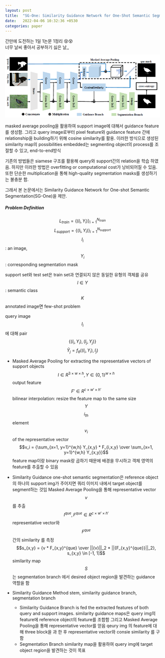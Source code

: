 ```yaml
---
layout: post
title:  "SG-One: Similarity Guidance Network for One-Shot Semantic Segmentation"
date:   2022-04-06 10:32:36 +0530
categories: paper
---
```


간만에 도전하는 1일 1논문 1정리 😵😵  
너무 날씨 좋아서 공부하기 싫은 날,,  


  


![img1](\assets\post\post21\img1.png)

masked average pooling을 활용하여 support image에 대해서  guidance feature를 생성함. 그리고 query image로부터 pixel feature와 guidance feature 간에 relationship을 building하기 위해 cosine similarity를 활용.
이러한 방식으로 생성된 similarity map의 possibilities embedded는 segmenting object의 process를 조절할 수 있고, end-to-end방식 

기존의 방법들은 siamese 구조를 활용해  query와 support간의 relation을 학습 하였음. 하지만 이러한 방법은 overfitting or computational cost가 낭비되어질 수 있음. 또한 단순한 multiplication을 통해 high-quality segmentation masks를 생성하기는 불충분 함. 

그래서 본 논문에서는 Similarity Guidance Network for One-shot Semantic Segmentation(SG-One)을 제안.

##### Problem Definition

$$L_{train} = \{(I_i, Y_i)\}^{N_{train}}_{i=1}$$
$$L_{support} = \{(I_i, Y_i)\}^{N_{support}}_{i=1}$$
$$I_i$$ : an image, $$Y_i$$ : corresponding segmentation mask

support set와 test set은 train set과 연결되지 않은 동일한 유형의 객체를 공유
$$l \in Y$$ : semantic class 
$$K$$ annotated image면 few-shot problem

query image $$I_i$$ 에 대해 pair $$\{(I_i, Y_i), (I_j, Y_j)\}$$ 
$$\hat{Y}_j = f_\theta((I_i, Y_i), I_j)$$ 

* Masked Average Pooling
  for extracting the representative vectors of support objects
   $$ I \in R^{3\times w\times h}, Y \in \{0,1\}^{w\times h}$$ output feature $$F' \in R^{c\times w' \times h'}$$ 
  bilinear interpolation: resize the feature map to the same size $$Y$$ 
  $$i_{th}$$ element $$v_i$$ of the representative vector 
  $$v_i = {\sum_{x=1, y=1}^{w,h} Y_{x,y} * F_{i,x,y} \over \sum_{x=1, y=1}^{w,h} Y_{x,y}}$$ 
  feature map이랑 binary mask랑 곱하기 때문에 배경을 무시하고 객체 영역의 feature를 추출할 수 있음 
* Similarity Guidance 
  one-shot semantic segmentation은 reference object의 하나의 support img가 주어지면 쿼리 이미지 내에서 target object를 segment하는 것임 
  Masked Average Pooling을 통해 representative vector $$v$$ 를 추출 
  $$I^{que}, F^{que} \in R^{c\times w'\times h'}$$ 
  representative vector와 $$F^{que}$$ 간의 similarity 를 측정
  $$s_{x,y} = {v * F_{x,y}^{que} \over ||{v}||_2 * ||{F_{x,y}^{que}}||_2}, s_{x,y} \in [-1, 1]$$ 
  similarity map $$S$$는 segmentation branch 에서 desired object region을 발견하는 guidance 역할을 함 

* Similarity Guidance Method 
  stem, similarity guidance branch, segmentation branch

  - Similarity Guidance Branch is fed the extracted features of both query and support images.
    similarity guidance maps은 query img의 feature에 reference object의 feature를 조합함
    그리고 Masked Average Pooling을 통해 representative vector를 얻음 
    qeury img 의 feature에 대해 three block을 과 한 후 representative vector와 consie similarity 를 구함 
  - Segmentation Branch
    similarity map을 활용하여 query img에 target object region을 발견하는 것이 목표



